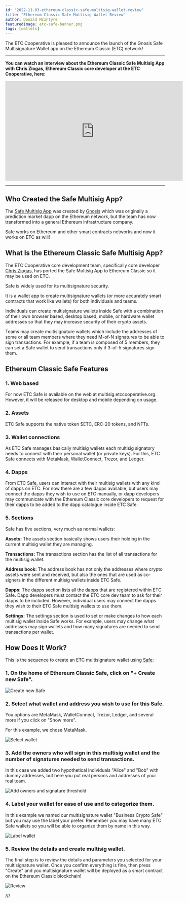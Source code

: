 ```yaml
---
id: "2022-11-03-ethereum-classic-safe-multisig-wallet-review"
title: "Ethereum Classic Safe Multisig Wallet Review"
author: Donald McIntyre
featuredImage: etc-safe-banner.png
tags: [wallets]
---
```


The ETC Cooperative is pleased to announce the launch of the Gnosis Safe Multisignature Wallet app on the Ethereum Classic (ETC) network!

---

**You can watch an interview about the Ethereum Classic Safe Multisig App with Chris Ziogas, Ethereum Classic core developer at the ETC Cooperative, here:**

<iframe width="560" height="315" src="https://www.youtube.com/embed/kQ7U9aVJV14" title="YouTube video player" frameborder="0" allow="accelerometer; autoplay; clipboard-write; encrypted-media; gyroscope; picture-in-picture" allowfullscreen></iframe>

---

## Who Created the Safe Multisig App?

The [Safe Multisig App](https://gnosis-safe.io/) was created by [Gnosis](https://gnosis.io/) which was originally a prediction market dapp on the Ethereum network, but the team has now transformed into a general Ethereum infrastructure company.

Safe works on Ethereum and other smart contracts networks and now it works on ETC as will!

## What Is the Ethereum Classic Safe Multisig App?

The ETC Cooperative core development team, specifically core developer [Chris Ziogas](https://www.linkedin.com/in/ziogaschr/), has ported the Safe Multisig App to Ethereum Classic so it may be used on ETC.

Safe is widely used for its multisignature security. 

It is a wallet app to create multisignature wallets (or more accurately smart contracts that work like wallets) for both individuals and teams.

Individuals can create multisignature wallets inside Safe with a combination of their own browser based, desktop based, mobile, or hardware wallet addresses so that they may increase security of their crypto assets.

Teams may create multisignature wallets which include the addresses of some or all team members where they need M-of-N signatures to be able to sign transactions. For example, if a team is composed of 5 members, they can set a Safe wallet to send transactions only if 3-of-5 signatures sign them. 

## Ethereum Classic Safe Features

### 1. Web based

For now ETC Safe is available on the web at multisig.etccooperative.org. However, it will be released for desktop and mobile depending on usage.

### 2. Assets

ETC Safe supports the native token $ETC, ERC-20 tokens, and NFTs.

### 3. Wallet connections

As ETC Safe manages basically multisig wallets each multisig signatory needs to connect with their personal wallet (or private keys). For this, ETC Safe connects with MetaMask, WalletConnect, Trezor, and Ledger.

### 4. Dapps

From ETC Safe, users can interact with their multisig wallets with any kind of dapps on ETC. For now there are a few dapps available, but users may connect the dapps they wish to use on ETC manually, or dapp developers may communicate with the Ethereum Classic core developers to request for their dapps to be added to the dapp catalogue inside ETC Safe.

### 5. Sections

Safe has five sections, very much as normal wallets:

**Assets:** The assets section basically shows users their holding in the current multisig wallet they are managing.

**Transactions:** The transactions section has the list of all transactions for the multisig wallet.

**Address book:** The address book has not only the addresses where crypto assets were sent and received, but also the ones that are used as co-signers in the different multisig wallets inside ETC Safe.

**Dapps:** The dapps section lists all the dapps that are registered within ETC Safe. Dapp developers must contact the ETC core dev team to ask for their dapps to be included. However, individual users may connect the dapps they wish to their ETC Safe multisig wallets to use them. 

**Settings:** The settings section is used to set or make changes to how each multisig wallet inside Safe works. For example, users may change what addresses may sign wallets and how many signatures are needed to send transactions per wallet.

## How Does It Work?

This is the sequence to create an ETC multisignature wallet using [Safe](https://multisig.etccooperative.org):

### 1. On the home of Ethereum Classic Safe, click on "+ Create new Safe".

![Create new Safe](/1.png?nf_resize=fit&w=800)

### 2. Select what wallet and address you wish to use for this Safe.

You options are MetaMask, WalletConnect, Trezor, Ledger, and several more if you click on "Show more".

For this example, we chose MetaMask.

![Select wallet](/2.png?nf_resize=fit&w=800)

### 3. Add the owners who will sign in this multisig wallet and the number of signatures needed to send transactions.

In this case we added two hypothetical individuals "Alice" and "Bob" with dummy addresses, but here you put real persons and addresses of your real team.

![Add owners and signature threshold](/3.png?nf_resize=fit&w=800)

### 4. Label your wallet for ease of use and to categorize them.

In this example we named our multisignature wallet "Business Crypto Safe" but you may use the label your prefer. Remember you may have many ETC Safe wallets so you will be able to organize them by name in this way.

![Label wallet](/4.png?nf_resize=fit&w=800)

### 5. Review the details and create multisig wallet.

The final step is to review the details and parameters you selected for your multisignature wallet. Once you confirm everything is fine, then press "Create" and you multisignature wallet will be deployed as a smart contract on the Ethereum Classic blockchain!

![Review](/5.png?nf_resize=fit&w=800)

///
